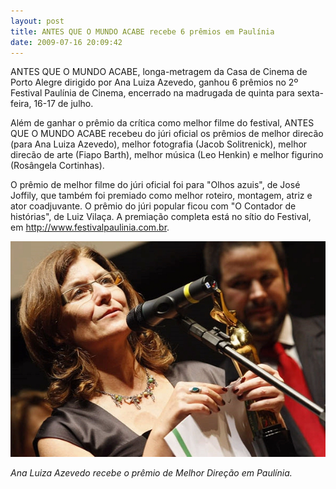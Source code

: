 ```yaml
---
layout: post
title: ANTES QUE O MUNDO ACABE recebe 6 prêmios em Paulínia
date: 2009-07-16 20:09:42
---
```

ANTES QUE O MUNDO ACABE, longa-metragem da Casa de Cinema de Porto Alegre dirigido por Ana Luiza Azevedo, ganhou 6 prêmios no 2º Festival Paulínia de Cinema, encerrado na madrugada de quinta para sexta-feira, 16-17 de julho.

Além de ganhar o prêmio da crítica como melhor filme do festival, ANTES QUE O MUNDO ACABE recebeu do júri oficial os prêmios de melhor direcão (para Ana Luiza Azevedo), melhor fotografia (Jacob Solitrenick), melhor direcão de arte (Fiapo Barth), melhor música (Leo Henkin) e melhor figurino (Rosângela Cortinhas).

O prêmio de melhor filme do júri oficial foi para "Olhos azuis", de José Joffily, que também foi premiado como melhor roteiro, montagem, atriz e ator coadjuvante. O prêmio do júri popular ficou com "O Contador de histórias", de Luiz Vilaça. A premiação completa está no sítio do Festival, em <http://www.festivalpaulinia.com.br>.

![](/uploads/ana-paulinia.jpg)

*Ana Luiza Azevedo recebe o prêmio de Melhor Direção em Paulínia.*